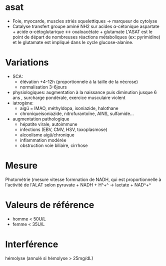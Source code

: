 # asat



- Foie, myocarde, muscles striés squelettiques -> marqueur de cytolyse 
- Catalyse transfert groupe aminé NH2 sur acides α-cétonique
  aspartate + acide α-cétoglutarique ↔ oxaloacétate + glutamate
  L'ASAT est le point de départ de nombreuses réactions métaboliques (ex: pyrimidine) et le glutamate est impliqué dans le cycle glucose-alanine. 


# Variations


- SCA: 
    - élévation +4-12h (proportionnele à la taille de la nécrose) 
    - normalisation 3-6jours 
- physiologiques: augmentation à la naissance puis diminution jusque 6 ans , surcharge pondérale, exercice musculaire violent 
- iatrogène: 
    - aigü = IMAO, méthyldopa, isoniazide, halothane 
    - chroniqueisoniazide, nitrofurantoïne, AINS, sulfamide… 
- augmentation pathologique 
    - hépatite virale, autoimmune 
    - infections (EBV, CMV, HSV, toxoplasmose) 
    - alcoolisme aigü/chronique 
    - inflammation modérée 
    - obstruction voie biliaire, cirrhose 


# Mesure


Photométrie (mesure vitesse formnation de NADH, qui est proportionnelle à l'activité de l'ALAT selon
pyruvate + NADH + H^+^ → lactate + NAD^+^ 


# Valeurs de référence


- homme < 50U/L 
- femme < 35U/L 


# Interférence


hémolyse (annulé si hémolyse > 25mg/dL) 

